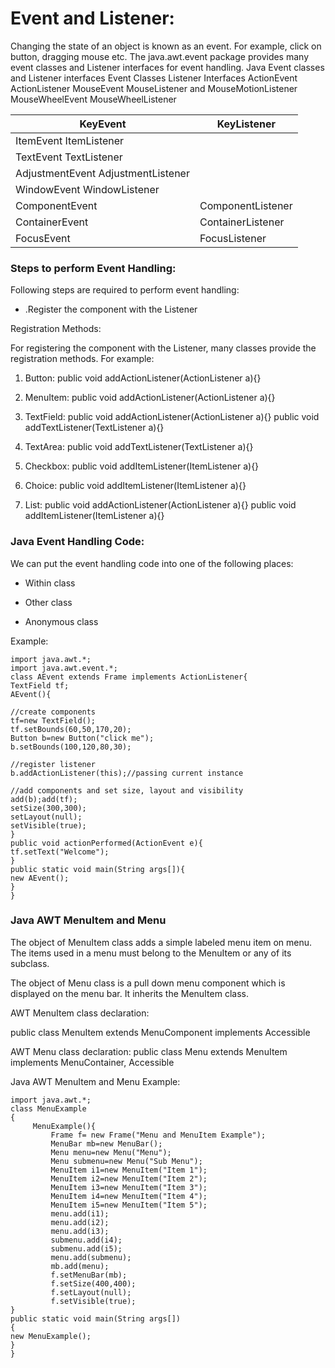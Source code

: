 # Event and Listener:


Changing the state of an object is known as an event. For example, click on button, dragging mouse etc. The java.awt.event package provides many event classes and Listener interfaces for event handling. Java Event classes and Listener interfaces Event Classes Listener Interfaces ActionEvent ActionListener MouseEvent MouseListener and MouseMotionListener MouseWheelEvent MouseWheelListener

|KeyEvent|	KeyListener|
|---------|------------|
ItemEvent	ItemListener|
TextEvent	TextListener|
AdjustmentEvent	AdjustmentListener|
WindowEvent	WindowListener|
|ComponentEvent|	ComponentListener
|ContainerEvent|	ContainerListener|
|FocusEvent|	FocusListener|

### Steps to perform Event Handling:

Following steps are required to perform event handling:

- .Register the component with the Listener

Registration Methods:

For registering the component with the Listener, many classes provide the registration methods. For example:

1. Button:
public void addActionListener(ActionListener a){}

2. MenuItem:
public void addActionListener(ActionListener a){}

3. TextField:
public void addActionListener(ActionListener a){} public void addTextListener(TextListener a){}

4. TextArea:
public void addTextListener(TextListener a){}

5. Checkbox:
public void addItemListener(ItemListener a){}

6. Choice:
public void addItemListener(ItemListener a){}

7. List:
public void addActionListener(ActionListener a){} public void addItemListener(ItemListener a){}

### Java Event Handling Code:

We can put the event handling code into one of the following places:

- Within class

- Other class
- Anonymous class

Example:

```
import java.awt.*;  
import java.awt.event.*;  
class AEvent extends Frame implements ActionListener{  
TextField tf;  
AEvent(){  
  
//create components  
tf=new TextField();  
tf.setBounds(60,50,170,20);  
Button b=new Button("click me");  
b.setBounds(100,120,80,30);  
  
//register listener  
b.addActionListener(this);//passing current instance  
  
//add components and set size, layout and visibility  
add(b);add(tf);  
setSize(300,300);  
setLayout(null);  
setVisible(true);  
}  
public void actionPerformed(ActionEvent e){  
tf.setText("Welcome");  
}  
public static void main(String args[]){  
new AEvent();  
}  
}  
```
### Java AWT MenuItem and Menu

The object of MenuItem class adds a simple labeled menu item on menu. The items used in a menu must belong to the MenuItem or any of its subclass.

The object of Menu class is a pull down menu component which is displayed on the menu bar. It inherits the MenuItem class.


AWT MenuItem class declaration:

public class MenuItem extends MenuComponent implements Accessible

AWT Menu class declaration:
public class Menu extends MenuItem implements MenuContainer, Accessible

Java AWT MenuItem and Menu Example:
```
import java.awt.*;  
class MenuExample  
{  
     MenuExample(){  
         Frame f= new Frame("Menu and MenuItem Example");  
         MenuBar mb=new MenuBar();  
         Menu menu=new Menu("Menu");  
         Menu submenu=new Menu("Sub Menu");  
         MenuItem i1=new MenuItem("Item 1");  
         MenuItem i2=new MenuItem("Item 2");  
         MenuItem i3=new MenuItem("Item 3");  
         MenuItem i4=new MenuItem("Item 4");  
         MenuItem i5=new MenuItem("Item 5");  
         menu.add(i1);  
         menu.add(i2);  
         menu.add(i3);  
         submenu.add(i4);  
         submenu.add(i5);  
         menu.add(submenu);  
         mb.add(menu);  
         f.setMenuBar(mb);  
         f.setSize(400,400);  
         f.setLayout(null);  
         f.setVisible(true);  
}  
public static void main(String args[])  
{  
new MenuExample();  
}  
}  
```